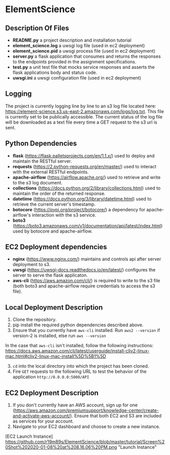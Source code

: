 # ElementScience

## Description Of Files
- **README.py** a project description and installation tutorial
- **element_science.log** a uwsgi log file (used in ec2 deployment)
- **element_science.pid** a uwsgi process file (used in ec2 deployment)
- **server.py** a flask application that consumes and returns the responses to the endpoints provided in the assignment 
specifications.
- **test.py** a unit test file that mocks service responses and asserts the flask applications body and status code.
- **uwsgi.ini** a uwsgi configuration file (used in ec2 deployment)

## Logging
The project is currently logging line by line to an s3 log file located here: https://element-science.s3.us-east-2.amazonaws.com/logs/log.txt. This file is currently set to be publically accessible. The current status of the log file will be downloaded as a text file every time a GET request to the s3 url is sent. 

## Python Dependencies
- **flask** (https://flask.palletsprojects.com/en/1.1.x/) used to deploy and maintain the RESTful server.
- **requests** (https://2.python-requests.org/en/master/) used to interact with the external RESTful endpoints.
- **apache-airflow** (https://airflow.apache.org/) used to retrieve and write to the s3 log document.
- **collections** (https://docs.python.org/2/library/collections.html) used to maintain the order of the returned response.
- **datetime** (https://docs.python.org/3/library/datetime.html) used to retrieve the current server's timestamp.
- **botocore** (https://pypi.org/project/botocore/) a dependency for apache-airflow's interaction with the s3 service.
- **boto3** (https://boto3.amazonaws.com/v1/documentation/api/latest/index.html) used by botocore and apache-airflow.

## EC2 Deployment dependencies
- **nginx** (https://www.nginx.com/) maintains and controls api after server deployment to s3.
- **uwsgi** (https://uwsgi-docs.readthedocs.io/en/latest/) configures the server to serve the flask applicaton.
- **aws-cli** (https://aws.amazon.com/cli/) is required to write to the s3 file (both boto3 and apache-airflow require credentials to access the s3 file).

## Local Deployment Description
1. Clone the repository.
2. pip install the required python dependencies described above.
3. Ensure that you currently have ```aws-cli``` installed. Run ```aws2 --version``` if version-2 is installed, else run ```aws --version``` 

In the case that ```aws-cli``` isn't installed, follow the following instructions: https://docs.aws.amazon.com/cli/latest/userguide/install-cliv2-linux-mac.html#cliv2-linux-mac-install%5D%5B1%5D

3. ```cd``` into the local directory into which the project has been cloned.
4. Fire ```GET``` requests to the following URL to test the behavior of the application ```http://0.0.0.0:5000/API```

## EC2 Deployment Description
1. If you don't currently have an AWS account, sign up for one (https://aws.amazon.com/premiumsupport/knowledge-center/create-and-activate-aws-account/). Ensure that both EC2 and S3 are included as services for your account. 
2. Navigate to your EC2 dashboard and choose to create a new instance. 

[EC2 Launch Instance] https://github.com/r19m89s/ElementScience/blob/master/tutorial/Screen%20Shot%202020-01-08%20at%208.16.06%20PM.png "Launch Instance"

